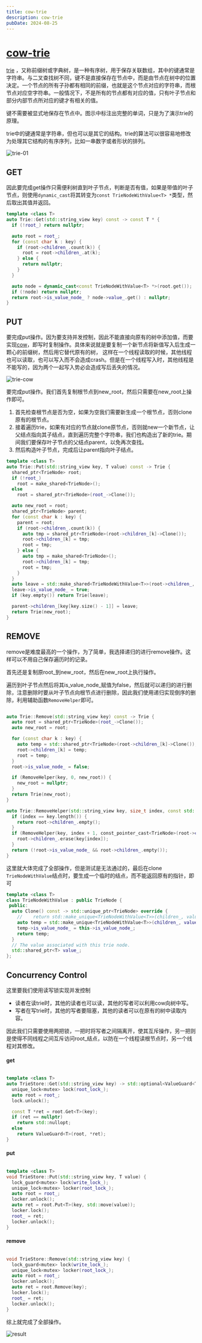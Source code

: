 ```yaml
---
title: cow-trie
description: cow-trie
pubDate: 2024-08-25
---
```



# [cow-trie](https://15445.courses.cs.cmu.edu/spring2023/project0/)

[trie](https://zh.wikipedia.org/wiki/Trie#:~:text=%E5%9C%A8%20%E8%AE%A1%E7%AE%97%E6%9C%BA%E7%A7%91%E5%AD%A6%20%E4%B8%AD%EF%BC%8C%20trie%20%EF%BC%8C%E5%8F%88%E7%A7%B0%20%E5%89%8D%E7%BC%80%E6%A0%91%20%E6%88%96%20%E5%AD%97%E5%85%B8%E6%A8%B9,%EF%BC%8C%E7%94%A8%E4%BA%8E%E4%BF%9D%E5%AD%98%20%E5%85%B3%E8%81%94%E6%95%B0%E7%BB%84%20%EF%BC%8C%E5%85%B6%E4%B8%AD%E7%9A%84%E9%94%AE%E9%80%9A%E5%B8%B8%E6%98%AF%20%E5%AD%97%E7%AC%A6%E4%B8%B2%20%E3%80%82%20%E4%B8%8E%20%E4%BA%8C%E5%8F%89%E6%9F%A5%E6%89%BE%E6%A0%91%20%E4%B8%8D%E5%90%8C%EF%BC%8C%E9%94%AE%E4%B8%8D%E6%98%AF%E7%9B%B4%E6%8E%A5%E4%BF%9D%E5%AD%98%E5%9C%A8%E8%8A%82%E7%82%B9%E4%B8%AD%EF%BC%8C%E8%80%8C%E6%98%AF%E7%94%B1%E8%8A%82%E7%82%B9%E5%9C%A8%E6%A0%91%E4%B8%AD%E7%9A%84%E4%BD%8D%E7%BD%AE%E5%86%B3%E5%AE%9A%E3%80%82)
，又称前缀树或字典树，是一种有序树，用于保存关联数组，其中的键通常是字符串。与二叉查找树不同，键不是直接保存在节点中，而是由节点在树中的位置决定。一个节点的所有子孙都有相同的前缀，也就是这个节点对应的字符串，而根节点对应空字符串。一般情况下，不是所有的节点都有对应的值，只有叶子节点和部分内部节点所对应的键才有相关的值。

键不需要被显式地保存在节点中。图示中标注出完整的单词，只是为了演示trie的原理。

trie中的键通常是字符串，但也可以是其它的结构。trie的算法可以很容易地修改为处理其它结构的有序序列，比如一串数字或者形状的排列。

![trie-01](https://15445.courses.cs.cmu.edu/spring2023/project0/trie-01.svg)

## GET

因此要完成get操作只需便利树直到叶子节点，判断是否有值，如果是带值的叶子节点，则使用`dynamic_cast`将其转变为`const TrieNodeWithValue<T> *`类型，然后取出其值并返回。

```cpp
template <class T>
auto Trie::Get(std::string_view key) const -> const T * {
  if (!root_) return nullptr;

  auto root = root_;
  for (const char k : key) {
    if (root->children_.count(k)) {
      root = root->children_.at(k);
    } else {
      return nullptr;
    }
  }

  auto node = dynamic_cast<const TrieNodeWithValue<T> *>(root.get());
  if (!node) return nullptr;
  return root->is_value_node_ ? node->value_.get() : nullptr;
}
```

## PUT

要完成put操作。因为要支持并发控制，因此不能直接向原有的树中添加值，而要实现[cow](https://zh.wikipedia.org/wiki/%E5%AF%AB%E5%85%A5%E6%99%82%E8%A4%87%E8%A3%BD)，即写时复制操作。具体来说就是要复制一个新节点将新值写入后生成一颗心的前缀树，然后用它替代原有的树，
这样在一个线程读取的时候，其他线程也可以读取，也可以写入而不会造成crash。但是在一个线程写入时，其他线程是不能写的，因为两个一起写入势必会造成写后丢失的情况。

![trie-cow](https://15445.courses.cs.cmu.edu/spring2023/project0/trie-02.svg)

要完成put操作。我们首先复制根节点到new_root，然后只需要在new_root上操作即可。

1. 首先检查根节点是否为空，如果为空我们需要新生成一个根节点，否则clone原有的根节点。
2. 接着遍历trie，如果有对应的节点就clone原节点，否则就new一个新节点，让父结点指向其子结点，直到遍历完整个字符串，我们也构造出了新的trie。期间我们要保存叶子节点的父结点parent，以免再次查找。
3. 然后构造叶子节点，完成后让parent指向叶子结点。

```cpp
template <class T>
auto Trie::Put(std::string_view key, T value) const -> Trie {
  shared_ptr<TrieNode> root;
  if (!root_)
    root = make_shared<TrieNode>();
  else
    root = shared_ptr<TrieNode>(root_->Clone());

  auto new_root = root;
  shared_ptr<TrieNode> parent;
  for (const char k : key) {
    parent = root;
    if (root->children_.count(k)) {
      auto tmp = shared_ptr<TrieNode>(root->children_[k]->Clone());
      root->children_[k] = tmp;
      root = tmp;
    } else {
      auto tmp = make_shared<TrieNode>();
      root->children_[k] = tmp;
      root = tmp;
    }
  }
  auto leave = std::make_shared<TrieNodeWithValue<T>>(root->children_, std::make_shared<T>(std::move(value)));
  leave->is_value_node_ = true;
  if (key.empty()) return Trie(leave);

  parent->children_[key[key.size() - 1]] = leave;
  return Trie(new_root);
}

```

## REMOVE

remove是难度最高的一个操作，为了简单，我选择递归的进行remove操作。这样可以不用自己保存遍历时的记录。

首先还是复制原root_到new_root，然后在new_root上执行操作。

遍历到叶子节点然后将其is_value_node_赋值为false，然后就可以递归的进行删除，注意删除时要从叶子节点向根节点进行删除，因此我们使用递归实现倒序的删除，利用辅助函数`RemoveHelper`即可。

```cpp

auto Trie::Remove(std::string_view key) const -> Trie {
  auto root = shared_ptr<TrieNode>(root_->Clone());
  auto new_root = root;

  for (const char k : key) {
    auto temp = std::shared_ptr<TrieNode>(root->children_[k]->Clone());
    root->children_[k] = temp;
    root = temp;
  }
  root->is_value_node_ = false;

  if (RemoveHelper(key, 0, new_root)) {
    new_root = nullptr;
  }
  return Trie(new_root);
}

auto Trie::RemoveHelper(std::string_view key, size_t index, const std::shared_ptr<TrieNode> &root) const -> bool {
  if (index == key.length()) {
    return root->children_.empty();
  }
  if (RemoveHelper(key, index + 1, const_pointer_cast<TrieNode>(root->children_[key[index]]))) {
    root->children_.erase(key[index]);
  }
  return (!root->is_value_node_ && root->children_.empty());
}
```

这里就大体完成了全部操作，但是测试是无法通过的，最后在clone `TrieNodeWithValue`结点时，要生成一个临时的结点，而不能返回原有的指针，即可

```cpp
template <class T>
class TrieNodeWithValue : public TrieNode {
 public:
  auto Clone() const -> std::unique_ptr<TrieNode> override {
    //    return std::make_unique<TrieNodeWithValue<T>>(children_, value_);
    auto temp = std::make_unique<TrieNodeWithValue<T>>(children_, value_);
    temp->is_value_node_ = this->is_value_node_;
    return temp;
  }
  // The value associated with this trie node.
  std::shared_ptr<T> value_;
};

```


## Concurrency Control

这里要我们使用读写锁实现并发控制

* 读者在读trie时，其他的读者也可以读，其他的写者可以利用cow向树中写。
* 写者在写trie时，其他的写者要阻塞，其他的读者可以在原有的树中读取内容。


因此我们只需要使用两把锁，一把时将写者之间隔离开，使其互斥操作，另一把则是使得不同线程之间互斥访问root_结点，以防在一个线程读根节点时，另一个线程对其修改。

#### get

```cpp

template <class T>
auto TrieStore::Get(std::string_view key) -> std::optional<ValueGuard<T>> {
  unique_lock<mutex> lock(root_lock_);
  auto root = root_;
  lock.unlock();

  const T *ret = root.Get<T>(key);
  if (ret == nullptr)
    return std::nullopt;
  else
    return ValueGuard<T>(root, *ret);
}
```

#### put
```cpp

template <class T>
void TrieStore::Put(std::string_view key, T value) {
  lock_guard<mutex> lock(write_lock_);
  unique_lock<mutex> locker(root_lock_);
  auto root = root_;
  locker.unlock();
  auto ret = root.Put<T>(key, std::move(value));
  locker.lock();
  root_ = ret;
  locker.unlock();
}
```


#### remove

```cpp

void TrieStore::Remove(std::string_view key) {
  lock_guard<mutex> lock(write_lock_);
  unique_lock<mutex> locker(root_lock_);
  auto root = root_;
  locker.unlock();
  auto ret = root.Remove(key);
  locker.lock();
  root_ = ret;
  locker.unlock();
}
```

综上就完成了全部操作。



![result](./bustub/image.png)